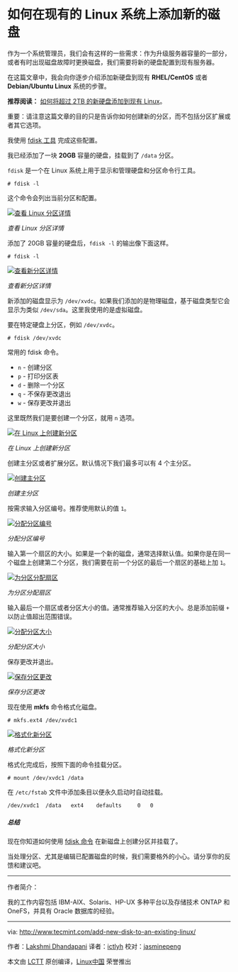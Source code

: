 如何在现有的 Linux 系统上添加新的磁盘
============================================================

作为一个系统管理员，我们会有这样的一些需求：作为升级服务器容量的一部分，或者有时出现磁盘故障时更换磁盘，我们需要将新的硬盘配置到现有服务器。

在这篇文章中，我会向你逐步介绍添加新硬盘到现有 **RHEL/CentOS** 或者 **Debian/Ubuntu Linux** 系统的步骤。

**推荐阅读：** [如何将超过 2TB 的新硬盘添加到现有 Linux][1]。

重要：请注意这篇文章的目的只是告诉你如何创建新的分区，而不包括分区扩展或者其它选项。

我使用 [fdisk 工具][2] 完成这些配置。

我已经添加了一块 **20GB** 容量的硬盘，挂载到了 `/data` 分区。

`fdisk` 是一个在 Linux 系统上用于显示和管理硬盘和分区命令行工具。

```
# fdisk -l
```

这个命令会列出当前分区和配置。

[
 ![查看 Linux 分区详情](http://www.tecmint.com/wp-content/uploads/2017/03/Find-Linux-Partition-Details.png) 
][3]

*查看 Linux 分区详情*

添加了 20GB 容量的硬盘后，`fdisk -l` 的输出像下面这样。

```
# fdisk -l
```
[
 ![查看新分区详情](http://www.tecmint.com/wp-content/uploads/2017/03/Find-New-Partition-Details.png) 
][4]

*查看新分区详情*

新添加的磁盘显示为 `/dev/xvdc`。如果我们添加的是物理磁盘，基于磁盘类型它会显示为类似 `/dev/sda`。这里我使用的是虚拟磁盘。

要在特定硬盘上分区，例如 `/dev/xvdc`。

```
# fdisk /dev/xvdc
```

常用的 fdisk 命令。

*	`n` - 创建分区
*	`p` - 打印分区表 
*	`d` - 删除一个分区
*	`q` - 不保存更改退出
*	`w` - 保存更改并退出

这里既然我们是要创建一个分区，就用 `n` 选项。

[
 ![在 Linux 上创建新分区](http://www.tecmint.com/wp-content/uploads/2017/03/Create-New-Partition-in-Linux.png) 
][5]

*在 Linux 上创建新分区*

创建主分区或者扩展分区。默认情况下我们最多可以有 4 个主分区。

[
 ![创建主分区](http://www.tecmint.com/wp-content/uploads/2017/03/Create-Primary-Partition.png) 
][6]

*创建主分区*

按需求输入分区编号。推荐使用默认的值 `1`。

[
 ![分配分区编号](http://www.tecmint.com/wp-content/uploads/2017/03/Assign-a-Partition-Number.png) 
][7]

*分配分区编号*

输入第一个扇区的大小。如果是一个新的磁盘，通常选择默认值。如果你是在同一个磁盘上创建第二个分区，我们需要在前一个分区的最后一个扇区的基础上加 `1`。

[
 ![为分区分配扇区](http://www.tecmint.com/wp-content/uploads/2017/03/Assign-Sector-to-Partition.png) 
][8]

*为分区分配扇区*

输入最后一个扇区或者分区大小的值。通常推荐输入分区的大小。总是添加前缀 `+` 以防止值超出范围错误。

[
 ![分配分区大小](http://www.tecmint.com/wp-content/uploads/2017/03/Assign-Partition-Size.png) 
][9]

*分配分区大小*

保存更改并退出。

[
 ![保存分区更改](http://www.tecmint.com/wp-content/uploads/2017/03/Save-Partition-Changes.png) 
][10]

*保存分区更改*

现在使用 **mkfs** 命令格式化磁盘。

```
# mkfs.ext4 /dev/xvdc1
```
[
 ![格式化新分区](http://www.tecmint.com/wp-content/uploads/2017/03/Format-New-Partition.png) 
][11]

*格式化新分区*

格式化完成后，按照下面的命令挂载分区。

```
# mount /dev/xvdc1 /data
```

在 `/etc/fstab` 文件中添加条目以便永久启动时自动挂载。

```
/dev/xvdc1	/data	ext4	defaults     0   0
```

##### 总结

现在你知道如何使用 [fdisk 命令][12] 在新磁盘上创建分区并挂载了。

当处理分区、尤其是编辑已配置磁盘的时候，我们需要格外的小心。请分享你的反馈和建议吧。

--------------------------------------------------------------------------------

作者简介：

我的工作内容包括 IBM-AIX、Solaris、HP-UX 多种平台以及存储技术 ONTAP 和 OneFS，并具有 Oracle 数据库的经验。

-----------------------

via: http://www.tecmint.com/add-new-disk-to-an-existing-linux/

作者：[Lakshmi Dhandapani][a]
译者：[ictlyh](https://github.com/ictlyh)
校对：[jasminepeng](https://github.com/jasminepeng)

本文由 [LCTT](https://github.com/LCTT/TranslateProject) 原创编译，[Linux中国](https://linux.cn/) 荣誉推出

[a]:http://www.tecmint.com/author/lakshmi/
[1]:https://linux.cn/article-8398-1.html
[2]:http://www.tecmint.com/fdisk-commands-to-manage-linux-disk-partitions/
[3]:http://www.tecmint.com/wp-content/uploads/2017/03/Find-Linux-Partition-Details.png
[4]:http://www.tecmint.com/wp-content/uploads/2017/03/Find-New-Partition-Details.png
[5]:http://www.tecmint.com/wp-content/uploads/2017/03/Create-New-Partition-in-Linux.png
[6]:http://www.tecmint.com/wp-content/uploads/2017/03/Create-Primary-Partition.png
[7]:http://www.tecmint.com/wp-content/uploads/2017/03/Assign-a-Partition-Number.png
[8]:http://www.tecmint.com/wp-content/uploads/2017/03/Assign-Sector-to-Partition.png
[9]:http://www.tecmint.com/wp-content/uploads/2017/03/Assign-Partition-Size.png
[10]:http://www.tecmint.com/wp-content/uploads/2017/03/Save-Partition-Changes.png
[11]:http://www.tecmint.com/wp-content/uploads/2017/03/Format-New-Partition.png
[12]:http://www.tecmint.com/fdisk-commands-to-manage-linux-disk-partitions/
[13]:http://www.tecmint.com/author/lakshmi/
[14]:http://www.tecmint.com/10-useful-free-linux-ebooks-for-newbies-and-administrators/
[15]:http://www.tecmint.com/free-linux-shell-scripting-books/
